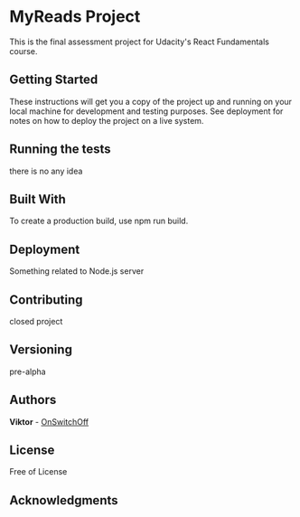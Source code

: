 # MyReads Project

This is the final assessment project for Udacity's React Fundamentals course.

## Getting Started

These instructions will get you a copy of the project up and running on your local machine for development and testing purposes. See deployment for notes on how to deploy the project on a live system.

## Running the tests

there is no any idea

## Built With

To create a production build, use npm run build.

## Deployment

Something related to Node.js server

## Contributing

closed project

## Versioning

pre-alpha

## Authors

**Viktor** - [OnSwitchOff](https://github.com/OnSwitchOff)

## License

Free of License

## Acknowledgments


